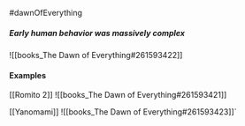 #dawnOfEverything
##### Early human behavior was massively complex

![[books_The Dawn of Everything#261593422]]
#### Examples
[[Romito 2]]
![[books_The Dawn of Everything#261593421]]

[[Yanomami]] ![[books_The Dawn of Everything#261593423]]`